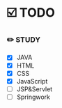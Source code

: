 
# ☑️ TODO
### :pencil2: STUDY
- [x] JAVA
- [x] HTML
- [x] CSS
- [x] JavaScript
- [ ] JSP&Servlet
- [ ] Springwork